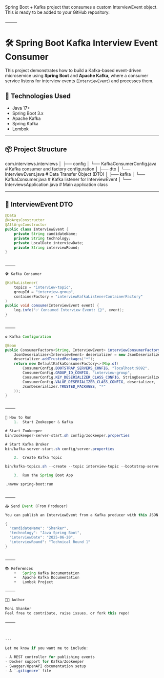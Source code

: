 Spring Boot + Kafka project that consumes a custom InterviewEvent object. This is ready to be added to your GitHub repository:

⸻


# 🛠️ Spring Boot Kafka Interview Event Consumer

This project demonstrates how to build a Kafka-based event-driven microservice using **Spring Boot** and **Apache Kafka**, where a consumer service listens for interview events (`InterviewEvent`) and processes them.

## 🔧 Technologies Used

- Java 17+
- Spring Boot 3.x
- Apache Kafka
- Spring Kafka
- Lombok

---

## 📦 Project Structure

com.interviews.interviews
│
├── config
│   └── KafkaConsumerConfig.java     # Kafka consumer and factory configuration
│
├── dto
│   └── InterviewEvent.java          # Data Transfer Object (DTO)
│
├── kafka
│   └── KafkaConsumer.java           # Kafka listener for InterviewEvent
│
└── InterviewsApplication.java       # Main application class

---

## 📝 InterviewEvent DTO

```java
@Data
@NoArgsConstructor
@AllArgsConstructor
public class InterviewEvent {
    private String candidateName;
    private String technology;
    private LocalDate interviewDate;
    private String interviewRound;
}


⸻

🛠️ Kafka Consumer

@KafkaListener(
    topics = "interview-topic",
    groupId = "interview-group",
    containerFactory = "interviewKafkaListenerContainerFactory"
)
public void consume(InterviewEvent event) {
    log.info("✅ Consumed Interview Event: {}", event);
}


⸻

⚙️ Kafka Configuration

@Bean
public ConsumerFactory<String, InterviewEvent> interviewConsumerFactory() {
    JsonDeserializer<InterviewEvent> deserializer = new JsonDeserializer<>(InterviewEvent.class);
    deserializer.addTrustedPackages("*");
    return new DefaultKafkaConsumerFactory<>(Map.of(
        ConsumerConfig.BOOTSTRAP_SERVERS_CONFIG, "localhost:9092",
        ConsumerConfig.GROUP_ID_CONFIG, "interview-group",
        ConsumerConfig.KEY_DESERIALIZER_CLASS_CONFIG, StringDeserializer.class,
        ConsumerConfig.VALUE_DESERIALIZER_CLASS_CONFIG, deserializer,
        JsonDeserializer.TRUSTED_PACKAGES, "*"
    ));
}


⸻

🧪 How to Run
	1.	Start Zookeeper & Kafka

# Start Zookeeper
bin/zookeeper-server-start.sh config/zookeeper.properties

# Start Kafka Broker
bin/kafka-server-start.sh config/server.properties

	2.	Create Kafka Topic

bin/kafka-topics.sh --create --topic interview-topic --bootstrap-server localhost:9092 --partitions 1 --replication-factor 1

	3.	Run the Spring Boot App

./mvnw spring-boot:run


⸻

📤 Send Event (From Producer)

You can publish an InterviewEvent from a Kafka producer with this JSON payload:

{
  "candidateName": "Shanker",
  "technology": "Java Spring Boot",
  "interviewDate": "2025-06-20",
  "interviewRound": "Technical Round 1"
}


⸻

📚 References
	•	Spring Kafka Documentation
	•	Apache Kafka Documentation
	•	Lombok Project

⸻

🧑‍💻 Author

Moni Shanker
Feel free to contribute, raise issues, or fork this repo!

⸻



---

Let me know if you want me to include:

- A REST controller for publishing events
- Docker support for Kafka/Zookeeper
- Swagger/OpenAPI documentation setup
- A `.gitignore` file

